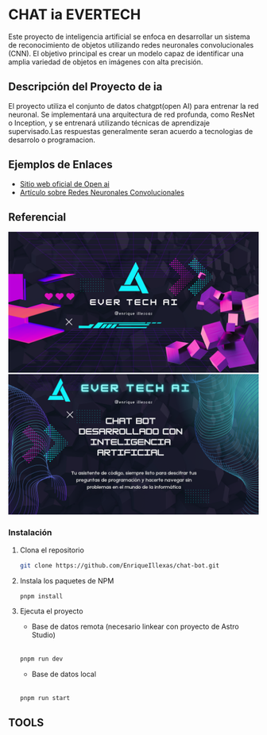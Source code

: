 
# CHAT ia EVERTECH

Este proyecto de inteligencia artificial se enfoca en desarrollar un sistema de reconocimiento de objetos utilizando redes neuronales convolucionales (CNN). El objetivo principal es crear un modelo capaz de identificar una amplia variedad de objetos en imágenes con alta precisión.

## Descripción del Proyecto de ia

El proyecto utiliza el conjunto de datos chatgpt(open AI) para entrenar la red neuronal. Se implementará una arquitectura de red profunda, como ResNet o Inception, y se entrenará utilizando técnicas de aprendizaje supervisado.Las respuestas generalmente seran acuerdo a tecnologias de desarrolo o programacion.

## Ejemplos de Enlaces

- [Sitio web oficial de Open ai](https://openai.com/api/)
- [Artículo sobre Redes Neuronales Convolucionales](https://www.tensorflow.org/tutorials/images/cnn)

##  Referencial

![Ejemplo de Imagen de Reconocimiento de Objetos](./web/img/basicmd.png)
![Ejemplo de Imagen de Reconocimiento de Objetos](./web/img/bannermd.png)


### Instalación

1. Clona el repositorio

   ```sh
   git clone https://github.com/EnriqueIllexas/chat-bot.git
   ```

2. Instala los paquetes de NPM

   ```sh
   pnpm install
   ```

3. Ejecuta el proyecto
   - Base de datos remota (necesario linkear con proyecto de Astro Studio)

   ```sh

   pnpm run dev
   ```

   - Base de datos local

   ```sh

   pnpm run start
   ```

## TOOLS

   [astro-url]: https://astro.build/

   [typescript-url]: https://www.typescriptlang.org/

   [tailwind-url]: https://tailwindcss.com/
   
   [animations-url]: https://tailwindcss-animations.vercel.app/